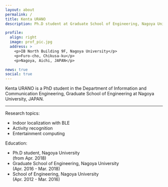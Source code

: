 ```yaml
---
layout: about
permalink: /
title: Kenta URANO
description: Ph.D student at Graduate School of Engineering, Nagoya University, JAPAN.

profile:
  align: right
  image: prof_pic.jpg
  address: >
    <p>IB North Building 9F, Nagoya University</p>
    <p>Furo-cho, Chikusa-ku</p>
    <p>Nagoya, Aichi, JAPAN</p>

news: true
social: true
---
```


Kenta URANO is a PhD student in the Department of Information and Communication Engineering, Graduate School of Engineering at Nagoya University, JAPAN.

----------

Research topics:

* Indoor localization with BLE
* Activity recognition
* Entertainment computing

Education:

* Ph.D student, Nagoya University  
  (from Apr. 2018)
* Graduate School of Engineering, Nagoya University  
  (Apr. 2016 - Mar. 2018)
* School of Engineering, Nagoya University  
  (Apr. 2012 - Mar. 2016)
